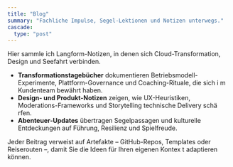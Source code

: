 ```yaml
---
title: "Blog"
summary: "Fachliche Impulse, Segel-Lektionen und Notizen unterwegs."
cascade:
  type: "post"
---
```


Hier sammle ich Langform-Notizen, in denen sich Cloud-Transformation, Design und Seefahrt verbinden.

- **Transformationstagebücher** dokumentieren Betriebsmodell-Experimente, Plattform-Governance und Coaching-Rituale, die sich i
m Kundenteam bewährt haben.
- **Design- und Produkt-Notizen** zeigen, wie UX-Heuristiken, Moderations-Frameworks und Storytelling technische Delivery schä
rfen.
- **Abenteuer-Updates** übertragen Segelpassagen und kulturelle Entdeckungen auf Führung, Resilienz und Spielfreude.

Jeder Beitrag verweist auf Artefakte – GitHub-Repos, Templates oder Reiserouten –, damit Sie die Ideen für Ihren eigenen Kontex
t adaptieren können.

